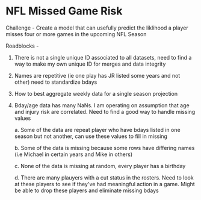 # NFL Missed Game Risk

Challenge - Create a model that can usefully predict the liklihood a player misses four or more games in the upcoming NFL Season

Roadblocks -

1. There is not a single unique ID associated to all datasets, need to find a way to make my own unique ID for merges and data integrity
2. Names are repetitive (ie one play has JR listed some years and not other) need to standardize bdays
3. How to best aggregate weekly data for a single season projection
4. Bday/age data has many NaNs. I am operating on assumption that age and injury risk are correlated. Need to find a good way to handle missing values
   
    a. Some of the data are repeat player who have bdays listed in one season but not another, can use these values to fill in missing
   
    b. Some of the data is missing because some rows have differing names (i.e Michael in certain years and Mike in others)
   
    c. None of the data is missing at random, every player has a birthday
   
    d. There are many plauyers with a cut status in the rosters. Need to look at these players to see if they've had meaningful action in a game. Might be able to drop these players and eliminate missing bdays
